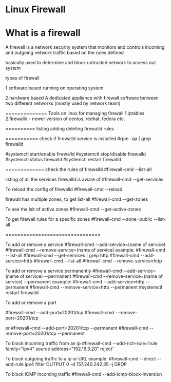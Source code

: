 **Linux Firewall**
===============
# What is a firewall

A firewall is a network security system that monitors and controls incoming and outgoing network
traffic based on the rules defined

basically used to determine and block untrusted network to access out system

types of firewall

1.software based
running on operating system

2.hardware based 
A dedicated appliance with firewall software between two different networks (mostly used by network team)

==============
Tools on linux for managing firewall
1.iptables
2.firewalld - newer version of centos, redhat. fedora etc.

==========
listing adding deleting firewalld rules

===========
check if firewalld service is installed 
#rpm -qa | grep firewalld

#systemctl start/enable firewalld
#systemctl stop/disable firewalld
#systemctl status firewalld
#systemctl restart firewalld


=============
check the rules of firewalld
#firewall-cmd --list-all

listing of all the services firewalld is aware of 
#firewall-cmd --get-services

To reload the config of firewalld
#firewall-cmd --reload

firewall has multiple zones, to get list-all
#firewall-cmd --get-zones

To see the lsit of active zones
#firewall-cmd --get-active-zones

To get firewall rules for a specific zones
#firewall-cmd --zone=public --list-all

================================

To add or remove a service
#firewall-cmd --add-service=(name of service)
#firewall-cmd --remove-service=(name of service)
example:
	#firewall-cmd --list-all
	#firewall-cmd --get-services | grep http
	#firewall-cmd --add-service=http
	#firewall-cmd --list-all
	#firewall-cmd --remove-service=http
	
To add or remove a service permanently 
#firewall-cmd --add-service=(name of service) --permanent 
#firewall-cmd --remove-service=(name of service) --permanent 
example:
	#firewall-cmd --add-service=http --permanent 
	#firewall-cmd --remove-service=http --permanent 
	#systemctl restart firewalld
	
To add or remove a port

#firewall-cmd --add-port=20201/tcp
#firewall-cmd --remove-port=20201/tcp

or
#firewall-cmd --add-port=20201/tcp --permanent
#firewall-cmd --remove-port=20201/tcp --permanent


To block incoming traffic from an ip 
#firewall-cmd --add-rich-rule='rule family="ipv4" source address="192.16.3.20" reject'
 
To block outgoing traffic to a ip or URL
example:
	#firewall-cmd --direct --add-rule ipv4 filter OUTPUT 0 -d 157.240.242.35 -j DROP
	
To block ICMP incoming traffic
#firewall-cmd --add-icmp-block-inversion 



